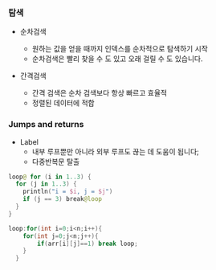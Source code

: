 ### 탐색
* 순차검색
  * 원하는 값을 얻을 때까지 인덱스를 순차적으로 탐색하기 시작
  * 순차검색은 빨리 찾을 수 도 있고 오래 걸릴 수 도 있습니다.

* 간격검색
  * 간격 검색은 순차 검색보다 항상 빠르고 효율적
  * 정렬된 데이터에 적합

### Jumps and returns
* Label
  * 내부 루프뿐만 아니라 외부 루프도 끊는 데 도움이 됩니다;
  * 다중반복문 탈출

```kotlin
loop@ for (i in 1..3) {
  for (j in 1..3) {
    println("i = $i, j = $j")
    if (j == 3) break@loop
  }
} 
```

```java
loop:for(int i=0;i<n;i++){
    for(int j=0;j<n;j++){
        if(arr[i][j]==1) break loop;
    }
  }
```
